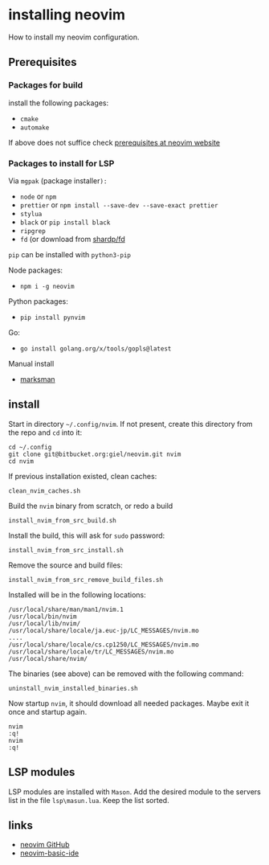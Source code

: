 # installing neovim

How to install my neovim configuration.

## Prerequisites

### Packages for build

install the following packages:

- `cmake`  
- `automake` 

If above does not suffice check [prerequisites at neovim website](https://github.com/neovim/neovim/wiki/Building-Neovim#build-prerequisites)


### Packages to install for LSP

Via `mgpak` (package installer`):`

- `node` or `npm`
- `prettier` or `npm install --save-dev --save-exact prettier`
- `stylua`
- `black` or `pip install black`
- `ripgrep`
- `fd` (or download from [shardp/fd](https://github.com/sharkdp/fd)

`pip` can be installed with `python3-pip`

Node packages:

- `npm i -g neovim`

Python packages:

- `pip install pynvim`

Go:

- `go install golang.org/x/tools/gopls@latest`

Manual install

- [marksman](https://github.com/artempyanykh/marksman)

## install

Start in directory `~/.config/nvim`. If not present, create this directory from the repo and `cd` into it:

    cd ~/.config
    git clone git@bitbucket.org:giel/neovim.git nvim
    cd nvim

If previous installation existed, clean caches:

    clean_nvim_caches.sh

Build the `nvim` binary from scratch, or redo a build

    install_nvim_from_src_build.sh

Install the build, this will ask for `sudo` password:

    install_nvim_from_src_install.sh

Remove the source and build files:

    install_nvim_from_src_remove_build_files.sh

Installed will be in the following locations:

    /usr/local/share/man/man1/nvim.1
    /usr/local/bin/nvim
    /usr/local/lib/nvim/
    /usr/local/share/locale/ja.euc-jp/LC_MESSAGES/nvim.mo
    ....
    /usr/local/share/locale/cs.cp1250/LC_MESSAGES/nvim.mo
    /usr/local/share/locale/tr/LC_MESSAGES/nvim.mo
    /usr/local/share/nvim/

The binaries (see above) can be removed with the following command:

    uninstall_nvim_installed_binaries.sh

Now startup `nvim`, it should download all needed packages. Maybe exit it once and startup again.

    nvim
    :q!
    nvim
    :q!

## LSP modules

LSP modules are installed with `Mason`. Add the desired module to the servers list in the file `lsp\masun.lua`. Keep the list sorted.


## links

- [neovim GitHub](https://github.com/neovim/neovim)
- [neovim-basic-ide](https://github.com/LunarVim/nvim-basic-ide)

